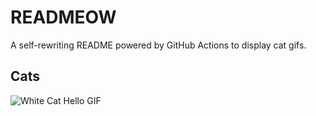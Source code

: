 # READMEOW

A self-rewriting README powered by GitHub Actions to display cat gifs.

## Cats

![White Cat Hello GIF](https://media1.giphy.com/media/v1.Y2lkPTlhY2QwMmRhOG9kNGIwOWNlcGI2ZDNveGtiNHgyc2IwNmQwbHR1dXZ4Z2xybzlhOSZlcD12MV9naWZzX3NlYXJjaCZjdD1n/vFKqnCdLPNOKc/200.gif)

